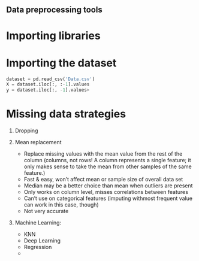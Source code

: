## Data preprocessing tools

# Importing libraries
<import numpy as np
import matplotlib.pyplot as plt
import pandas as pd>

# Importing the dataset
```python
dataset = pd.read_csv('Data.csv')
X = dataset.iloc[:, :-1].values
y = dataset.iloc[:, -1].values>
```
# Missing data strategies
1. Dropping
2. Mean replacement
    - Replace missing values with the mean value from the rest of the column (columns, not rows! 
      A column represents a single feature; it only makes sense to take the mean from other
      samples of the same feature.)
    - Fast & easy, won’t affect mean or sample size of overall data set
    - Median may be a better choice than mean when outliers are present
    - Only works on column level, misses correlations between features
    - Can’t use on categorical features (imputing withmost frequent value can work in this case, though)
    - Not very accurate
 
4. Machine Learning:
    - KNN
    - Deep Learning 
    - Regression
    - 
